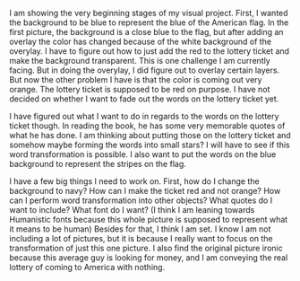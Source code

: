 I am showing the very beginning stages of my visual project. First, I wanted the background to be blue to represent the blue of the American flag. In the first picture, the background is a close blue to the flag, but after adding an overlay the color has changed because of the white background of the overylay. I have to figure out how to just add the red to the lottery ticket and make the background transparent. This is one challenge I am currently facing. But in doing the overylay, I did figure out to overlay certain layers. But now the other problem I have is that the color is coming out very orange. The lottery ticket is supposed to be red on purpose. I have not decided on whether I want to fade out the words on the lottery ticket yet. 

I have figured out what I want to do in regards to the words on the lottery ticket though. In reading the book, he has some very memorable quotes of what he has done. I am thinking about putting those on the lottery ticket and somehow maybe forming the words into small stars? I will have to see if this word transformation is possible. I also want to put the words on the blue background to represent the stripes on the flag.

I have a few big things I need to work on. First, how do I change the background to navy? How can I make the ticket red and not orange? How can I perform word transformation into other objects? What quotes do I want to include? What font do I want? (I think I am leaning towards Humanistic fonts because this whole picture is supposed to represent what it means to be human) Besides for that, I think I am set. I know I am not including a lot of pictures, but it is because I really want to focus on the transformation of just this one picture. I also find the original picture ironic because this average guy is looking for money, and I am conveying the real lottery of coming to America with nothing.
